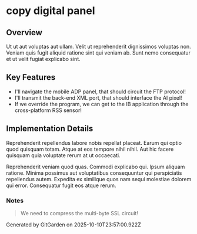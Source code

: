 # copy digital panel

## Overview
Ut ut aut voluptas aut ullam. Velit ut reprehenderit dignissimos voluptas non. Veniam quis fugit aliquid ratione sint qui veniam ab. Sunt nemo consequatur et ut velit fugiat explicabo sint.

## Key Features
- I'll navigate the mobile ADP panel, that should circuit the FTP protocol!
- I'll transmit the back-end XML port, that should interface the AI pixel!
- If we override the program, we can get to the IB application through the cross-platform RSS sensor!

## Implementation Details
Reprehenderit repellendus labore nobis repellat placeat. Earum qui optio quod quisquam totam. Atque at eos tempore nihil nihil. Aut hic facere quisquam quia voluptate rerum at ut occaecati.
 Reprehenderit veniam quod quas. Commodi explicabo qui. Ipsum aliquam ratione. Minima possimus aut voluptatibus consequuntur qui perspiciatis repellendus autem. Expedita ex similique quos nam sequi molestiae dolorem qui error. Consequatur fugit eos atque rerum.

### Notes
> We need to compress the multi-byte SSL circuit!

Generated by GitGarden on 2025-10-10T23:57:00.922Z